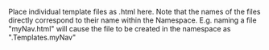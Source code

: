 Place individual template files as .html here. Note that the names of the files directly correspond to their name within the 
Namespace. E.g. naming a file "myNav.html" will cause the file to be created in the namespace as "<myApp>.Templates.myNav"